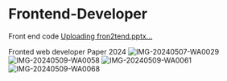 # Frontend-Developer
Front end code
[Uploading fron2tend.pptx…]()

Fronted  web developer Paper 2024
![IMG-20240507-WA0029](https://github.com/satyakumarch/Frontend-Developer/assets/118563873/69a14912-22f7-43c9-8850-a56316f9bf68)
![IMG-20240509-WA0058](https://github.com/satyakumarch/Frontend-Developer/assets/118563873/5c2e3aa9-5e6a-43c4-92f9-5fca02744c9e)
![IMG-20240509-WA0061](https://github.com/satyakumarch/Frontend-Developer/assets/118563873/f201a154-bad4-4954-be76-3f7584f064d3)
![IMG-20240509-WA0068](https://github.com/satyakumarch/Frontend-Developer/assets/118563873/e596c87d-c79a-484c-a1b5-07b255bec1fb)

